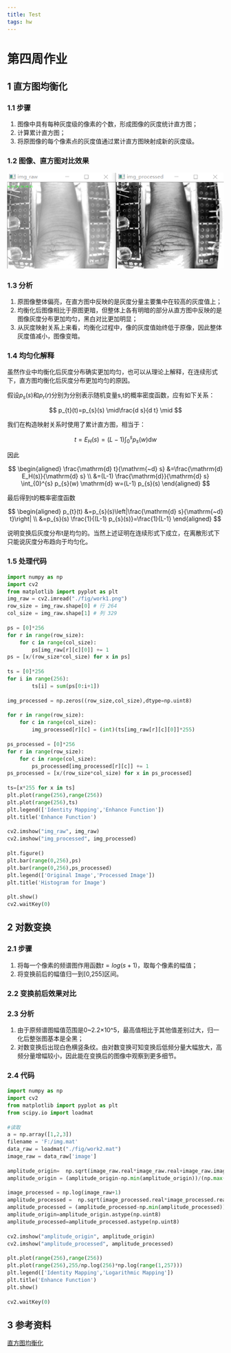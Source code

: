 ```yaml
---
title: Test
tags: hw
---
```


# 第四周作业


## 1 直方图均衡化

### 1.1 步骤

1. 图像中具有每种灰度级的像素的个数，形成图像的灰度统计直方图；
2. 计算累计直方图；
3. 将原图像的每个像素点的灰度值通过累计直方图映射成新的灰度级。

### 1.2 图像、直方图对比效果

![1](../fig/test/1.png)

<!--more-->


### 1.3 分析


1. 原图像整体偏亮，在直方图中反映的是灰度分量主要集中在较高的灰度值上；
2. 均衡化后图像相比于原图更暗，但整体上各有明暗的部分从直方图中反映的是图像灰度分布更加均匀，黑白对比更加明显；
3. 从灰度映射关系上来看，均衡化过程中，像的灰度值始终低于原像，因此整体灰度值减小，图像变暗。

### 1.4 均匀化解释

虽然作业中均衡化后灰度分布确实更加均匀，也可以从理论上解释，在连续形式下，直方图均衡化后灰度分布更加均匀的原因。

假设$p_s(s)$和$p_r(r)$分别为分别表示随机变量s,t的概率密度函数，应有如下关系：

$$
p_{t}(t)=p_{s}(s) \mid\frac{d s}{d t} \mid
$$

我们在构造映射关系时使用了累计直方图，相当于：

$$
t=E_H(s)=(L-1) \int_{0}^{s} p_{s}(w) \mathrm{d} w
$$

因此

$$
\begin{aligned}
\frac{\mathrm{d} t}{\mathrm{~d} s} &=\frac{\mathrm{d} E_H(s)}{\mathrm{d} s} \\
&=(L-1) \frac{\mathrm{d}}{\mathrm{d} s} \int_{0}^{s} p_{s}(w) \mathrm{d} w=(L-1) p_{s}(s)
\end{aligned}
$$

最后得到t的概率密度函数

$$
\begin{aligned}
p_{t}(t) &=p_{s}(s)\left|\frac{\mathrm{d} s}{\mathrm{~d} t}\right| \\
&=p_{s}(s) \frac{1}{(L-1) p_{s}(s)}=\frac{1}{L-1}
\end{aligned}
$$

说明变换后灰度分布t是均匀的。当然上述证明在连续形式下成立，在离散形式下只能说灰度分布趋向于均匀化。

### 1.5 处理代码

```python
import numpy as np
import cv2
from matplotlib import pyplot as plt
img_raw = cv2.imread("./fig/work1.png")
row_size = img_raw.shape[0] # 行 264
col_size = img_raw.shape[1] # 列 329

ps = [0]*256
for r in range(row_size):
    for c in range(col_size):
        ps[img_raw[r][c][0]] += 1
ps = [x/(row_size*col_size) for x in ps]

ts = [0]*256
for i in range(256):
        ts[i] = sum(ps[0:i+1])

img_processed = np.zeros((row_size,col_size),dtype=np.uint8)

for r in range(row_size):
    for c in range(col_size):
        img_processed[r][c] = (int)(ts[img_raw[r][c][0]]*255)

ps_processed = [0]*256
for r in range(row_size):
    for c in range(col_size):
        ps_processed[img_processed[r][c]] += 1
ps_processed = [x/(row_size*col_size) for x in ps_processed]

ts=[x*255 for x in ts]
plt.plot(range(256),range(256))
plt.plot(range(256),ts)
plt.legend(['Identity Mapping','Enhance Function'])
plt.title('Enhance Function')

cv2.imshow("img_raw", img_raw)
cv2.imshow("img_processed", img_processed)

plt.figure()
plt.bar(range(0,256),ps)
plt.bar(range(0,256),ps_processed)
plt.legend(['Original Image','Processed Image'])
plt.title('Histogram for Image')

plt.show()
cv2.waitKey(0)
```



## 2 对数变换

### 2.1 步骤

1. 将每一个像素的频谱图作用函数$t=log(s+1)$，取每个像素的幅值；
2. 将变换前后的幅值归一到[0,255]区间。

### 2.2 变换前后效果对比


### 2.3 分析

1. 由于原频谱图幅值范围是0~2.2×10^5，最高值相比于其他值差别过大，归一化后整张图基本是全黑；
2. 对数变换后出现白色横竖条纹。由对数变换可知变换后低频分量大幅放大，高频分量增幅较小，因此能在变换后的图像中观察到更多细节。

### 2.4 代码

```python
import numpy as np
import cv2
from matplotlib import pyplot as plt
from scipy.io import loadmat

#读取
a = np.array([1,2,3])
filename = 'F:/img.mat'
data_raw = loadmat("./fig/work2.mat")
image_raw = data_raw['image']

amplitude_origin=  np.sqrt(image_raw.real*image_raw.real+image_raw.imag*image_raw.imag)
amplitude_origin = (amplitude_origin-np.min(amplitude_origin))/(np.max(amplitude_origin)-np.min(amplitude_origin))*255

image_processed = np.log(image_raw+1)
amplitude_processed =  np.sqrt(image_processed.real*image_processed.real+image_processed.imag*image_processed.imag)
amplitude_processed = (amplitude_processed-np.min(amplitude_processed))/(np.max(amplitude_processed)-np.min(amplitude_processed))*255
amplitude_origin=amplitude_origin.astype(np.uint8)
amplitude_processed=amplitude_processed.astype(np.uint8)

cv2.imshow("amplitude_origin", amplitude_origin)
cv2.imshow("amplitude_processed", amplitude_processed)

plt.plot(range(256),range(256))
plt.plot(range(256),255/np.log(256)*np.log(range(1,257)))
plt.legend(['Identity Mapping','Logarithmic Mapping'])
plt.title('Enhance Function')
plt.show()

cv2.waitKey(0) 
```



## 3 参考资料

[直方图均衡化](https://blog.csdn.net/schwein_van/article/details/84336633)